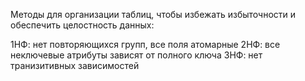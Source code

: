 Методы для организации таблиц, чтобы избежать избыточности и обеспечить целостность данных:

1НФ: нет повторяющихся групп, все поля атомарные
2НФ: все неключевые атрибуты зависят от полного ключа
3НФ: нет транизитивных зависимостей